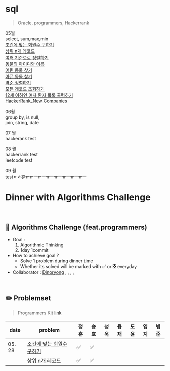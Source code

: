 # sql
> Oracle, programmers, Hackerrank

05월
<br>
select, sum,max,min
<br>
[조건에 맞는 회원수 구하기](https://school.programmers.co.kr/learn/courses/30/lessons/131535)
<br>
[상위 n개 레코드](https://school.programmers.co.kr/learn/courses/30/lessons/59405)
<br>
[여러 기준으로 정렬하기](https://school.programmers.co.kr/learn/courses/30/lessons/59404)
<br>
[동물의 아이디와 이름](https://school.programmers.co.kr/learn/courses/30/lessons/59403)
<br>
[어린 동물 찾기](https://school.programmers.co.kr/learn/courses/30/lessons/59037)
<br>
[아픈 동물 찾기](https://school.programmers.co.kr/learn/courses/30/lessons/59036)
<br>
[역순 정렬하기](https://school.programmers.co.kr/learn/courses/30/lessons/59035)
<br>
[모든 레코드 조회하기](https://school.programmers.co.kr/learn/courses/30/lessons/59034)
<br>
[12세 이하인 여자 환자 목록 출력하기](https://school.programmers.co.kr/learn/courses/30/lessons/132201)
<br>
[HackerRank_New Companies](https://www.hackerrank.com/challenges/the-company/problem?isFullScreen=true)
<br>


06월
<br>
group by, is null,
<br>
join, string, date
<br>

07 월
<br>
hackerank test
<br>

08 월
<br>
hackerrank test
<br>
leetcode test
<br>

09 월
<br>
testㅍㅎ휴ㅠㅠㅡㅠㅡㅠㅡㅠㅡㅠㅡㅠㅡㅠㅡ
<br>

# Dinner with Algorithms Challenge

<br>

## :notebook_with_decorative_cover: Algorithms Challenge (feat.programmers)

- Goal :
  1. Algorithmic Thinking
  2. 1day 1commit
- How to achieve goal ?
  - Solve 1 problem during dinner time
  - Whether its solved will be marked with :white_check_mark: or :negative_squared_cross_mark: everyday
- Collaborator : [Dinoryong]() , []() , [](), [](), []()

<br>

## :pencil2: Problemset

> Programmers Kit [link](https://programmers.co.kr/learn/challenges)

| date   | problem                                                                               | 정훈 | 승호 | 성욱 | 용재 | 도윤 | 영지 | 병준 |
| ------ | ------------------------------------------------------------------------------------- | ---- | ---- | ---- | ---- | ---- | ---- | ---- |
| 05. 28 | [조건에 맞는 회원수 구하기](https://school.programmers.co.kr/learn/courses/30/lessons/131535) | ✅ | ✅ |  |  |  |  |  |  |
|        | [상위 n개 레코드](https://school.programmers.co.kr/learn/courses/30/lessons/59405)           | ✅ | ✅ |  |  |  |  |  |  |

